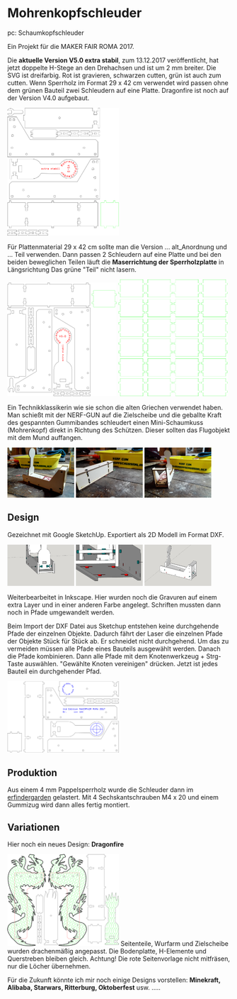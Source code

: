 
# Mohrenkopfschleuder 
pc: Schaumkopfschleuder

Ein Projekt für die MAKER FAIR ROMA 2017.

Die **aktuelle Version V5.0 extra stabil**, zum 13.12.2017 veröffentlicht, hat jetzt doppelte H-Stege an den Drehachsen und ist um 2 mm breiter. Die SVG ist dreifarbig. Rot ist gravieren, schwarzen cutten, grün ist auch zum cutten. Wenn Sperrholz im Format 29 x 42 cm verwendet wird passen ohne dem grünen Bauteil zwei Schleudern auf eine Platte. Dragonfire ist noch auf der Version V4.0 aufgebaut.



<img src="2D/Mohrnkopfschleuder_v_5.svg" width = "50%" /> 

Für Plattenmaterial 29 x 42 cm sollte man die Version ... alt_Anordnung und  ... Teil  verwenden. Dann passen 2 Schleudern auf eine Platte und bei den beiden beweglichen Teilen läuft die **Maserrichtung der Sperrholzplatte** in Längsrichtung Das grüne "Teil" nicht lasern.

<img src="2D/Mohrnkopfschleuder_v_5_alt_Anordnung.svg" width = "49%" /> <img src="2D/Mohrnkopfschleuder_v_5_Teil.svg" width = "49%" />

Ein Technikklassikerin wie sie schon die alten Griechen verwendet haben. Man schießt mit der NERF-GUN auf die Zielscheibe und die geballte Kraft des gespannten Gummibandes schleudert einen Mini-Schaumkuss (Mohrenkopf) direkt in Richtung des Schützen. Dieser sollten das Flugobjekt mit dem Mund auffangen.


<img src="IMG/IMG_20171124_190447.jpg" width = "30%" /> <img src="IMG/IMG_20171124_190506.jpg" width = "30%" /> <img src="IMG/IMG_20171124_190457.jpg" width = "30%" />

## Design ##

Gezeichnet mit Google SketchUp. Exportiert als 2D Modell im Format DXF.

<img src="IMG/Mohrnkopfschleuder_v_4_bild_3.jpg" width = "30%" /> <img src="IMG/Mohrnkopfschleuder_v_4_bild_2.jpg" width = "30%" /> <img src="IMG/Mohrnkopfschleuder_v_4_bild_1.jpg" width = "30%" />

Weiterbearbeitet in Inkscape. Hier wurden noch die Gravuren auf einem extra Layer und in einer anderen Farbe angelegt. Schriften mussten dann noch in Pfade umgewandelt werden.

Beim Import der DXF Datei aus Sketchup entstehen keine durchgehende Pfade der einzelnen Objekte. Dadurch fährt der Laser die einzelnen Pfade der Objekte Stück für Stück ab. Er schneidet nicht durchgehend. Um das zu vermeiden müssen alle Pfade eines Bauteils ausgewählt werden. Danach die Pfade kombinieren. Dann alle Pfade mit dem Knotenwerkzeug + Strg-Taste auswählen. "Gewählte Knoten vereinigen" drücken. Jetzt ist jedes Bauteil ein durchgehender Pfad.

<img src="2D/Mohrnkopfschleuder_v_4.svg" width = "50%" aligne ="left" />




## Produktion ##

Aus einem 4 mm Pappelsperrholz wurde die Schleuder dann im [erfindergarden](http://www.erfindergarden.de) gelastert. Mit 4 Sechskantschrauben M4 x 20 und einem Gummizug wird dann alles fertig montiert.

## Variationen ##

Hier noch ein neues Design: **Dragonfire**
 
<img src="2D/Dragonfire.svg" width = "50%" aligene = "left"/>
Seitenteile, Wurfarm und Zielscheibe wurden drachenmäßig angepasst. Die Bodenplatte, H-Elemente und Querstreben bleiben gleich. Achtung! Die rote Seitenvorlage nicht mitfräsen, nur die Löcher übernehmen.

Für die Zukunft könnte ich mir noch einige Designs vorstellen:
**Minekraft, Alibaba, Starwars, Ritterburg, Oktoberfest** usw. .....

